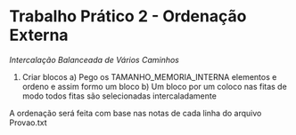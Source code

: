 # Trabalho Prático 2 - Ordenação Externa

_Intercalação Balanceada de Vários Caminhos_

1) Criar blocos
    a) Pego os TAMANHO_MEMORIA_INTERNA elementos e ordeno e assim formo um bloco
    b) Um bloco por um coloco nas fitas de modo todos fitas são selecionadas intercaladamente

A ordenação será feita com base nas notas de cada linha do arquivo Provao.txt